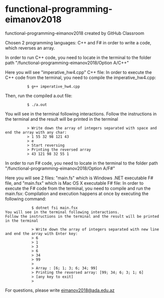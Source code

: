 # functional-programming-eimanov2018
functional-programming-eimanov2018 created by GitHub Classroom

Chosen 2 programming languages: C++ and F# in order to write a code, which reverses an array.

In order to run C++ code, you need to locate in the terminal to the folder path "/functional-programming-eimanov2018/Option A/C++"

Here you will see "imperative_hw4.cpp" C++ file:
  In order to execute the C++ code from the terminal, you need to compile the imperative_hw4.cpp:
  
              $ g++ imperative_hw4.cpp
  Then, run the compiled a.out file:
  
              $ ./a.out
  You will see in the terminal following interactions.
  Follow the instructions in the terminal and the result will be printed in the terminal
  
              > Write down the array of integers separated with space and end the array with any char:
              > 1 55 32 98 121 43
              > e
              > Start reversing
              > Printing the reversed array
              > 43 121 98 32 55 1
              
  
In order to run F# code, you need to locate in the terminal to the folder path "/functional-programming-eimanov2018/Option A/F#"

Here you will see 2 files: "main.fs" which is Windows .NET executable F# file, and "main.fsx" which is Mac OS X executable F# file:
  In order to execute the F# code from the terminal, you need to compile and run the main.fsx:
  Compilation and execution happens at once by executing the following command:
  
                $ dotnet fsi main.fsx
    You will see in the terminal following interactions.
    Follow the instructions in the terminal and the result will be printed in the terminal
                
                > Write down the array of integers separated with new line and end the array with Enter key:
                > 6
                > 1
                > 3
                > 6
                > 34
                > 99
                >
                > Array : [6; 1; 3; 6; 34; 99]
                > Printing the reversed array: [99; 34; 6; 3; 1; 6]
                > [any key to exit]
                > 
                
           
For questions, please write eimanov2018@ada.edu.az
  
  
